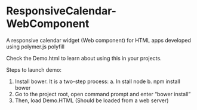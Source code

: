 ResponsiveCalendar-WebComponent
===============================

A responsive calendar widget (Web component) for HTML apps developed using polymer.js polyfill

Check the Demo.html to learn about using this in your projects.

Steps to launch demo:
1.	Install bower. It is a two-step process:
      a.	In stall node
      b.	npm install bower
2.	Go to the project root, open command prompt and enter “bower install”
3.	Then, load Demo.HTML (Should be loaded from a web server)
